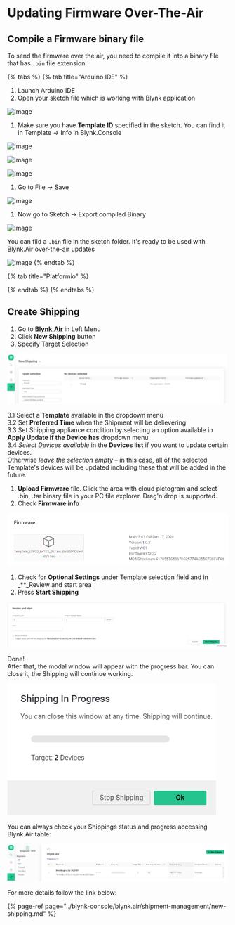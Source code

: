 # Updating Firmware Over-The-Air

## Compile a Firmware binary file

To send the firmware over the air, you need to compile it into a binary file that has `.bin` file extension.

{% tabs %}
{% tab title="Arduino IDE" %}
1. Launch Arduino IDE  
2. Open your sketch file which is working with Blynk application

![image](https://user-images.githubusercontent.com/65705128/115250112-f0c76180-a131-11eb-96b3-8f3156c7a136.png)

1. Make sure you have **Template ID** specified in the sketch. You can find it in Template -&gt; Info in Blynk.Console

![image](https://user-images.githubusercontent.com/65705128/115251088-dcd02f80-a132-11eb-9ae6-c657c429b4a1.png)

![image](https://user-images.githubusercontent.com/65705128/115254884-75b47a00-a136-11eb-8fc4-e4305b7f68b3.png)

![image](https://user-images.githubusercontent.com/65705128/115254884-75b47a00-a136-11eb-8fc4-e4305b7f68b3.png)

1. Go to File -&gt; Save

![image](https://user-images.githubusercontent.com/65705128/115255420-ebb8e100-a136-11eb-8fff-ab3e901f59f2.png)

1. Now go to Sketch -&gt; Export compiled Binary

![image](https://user-images.githubusercontent.com/65705128/115255779-46523d00-a137-11eb-8420-1ab24f465265.png)

You can fild a `.bin` file in the sketch folder. It's ready to be used with Blynk.Air over-the-air updates

![image](https://user-images.githubusercontent.com/65705128/115256352-d09aa100-a137-11eb-91f5-cb8024c17222.png)
{% endtab %}

{% tab title="Platformio" %}

{% endtab %}
{% endtabs %}

## Create Shipping

1. Go to [**Blynk.Air**](https://github.com/blynkkk/docs/tree/874cbfc84deeb7af25fc16dc69cc0aabc984189c/blynk-console/blynk.air) in Left Menu
2. Click **New Shipping** button
3. Specify Target Selection 

![](../.gitbook/assets/target-selection.png)

3.1 Select a **Template** available in the dropdown menu  
3.2 Set **Preferred Time** when the Shipment will be delievering  
3.3 Set Shipping appliance condition by selecting an option available in **Apply Update if the Device has** dropdown menu  
3.4 _Select Devices available_ in the **Devices list** if you want to update certain devices.  
Otherwise _leave the selection empty_ – in this case, all of the selected Template's devices will be updated including these that will be added in the future.

1. **Upload** **Firmware** file. Click the area with cloud pictogram and select .bin, .tar binary file in your PC file explorer. Drag'n'drop is supported.  
2. Check **Firmware info**

![](../.gitbook/assets/firmware.png)

1. Check for **Optional Settings** under Template selection field and in _\*\*_Review and start area  
2. Press **Start Shipping** 

![](../.gitbook/assets/review_and_start.png)

Done!  
After that, the modal window will appear with the progress bar. You can close it, the Shipping will continue working.

![](../.gitbook/assets/shipping_in_progress.png)

You can always check your Shippings status and progress accessing Blynk.Air table:

![](../.gitbook/assets/shipments_tab.png)

For more details follow the link below:

{% page-ref page="../blynk-console/blynk.air/shipment-management/new-shipping.md" %}

